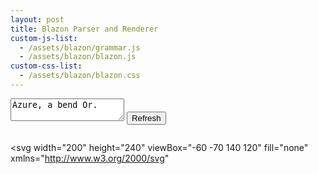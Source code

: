 ```yaml
---
layout: post
title: Blazon Parser and Renderer
custom-js-list:
  - /assets/blazon/grammar.js
  - /assets/blazon/blazon.js
custom-css-list:
  - /assets/blazon/blazon.css
---
```


<textarea id="blazon-input">
Azure, a bend Or.
</textarea>

<button id="refresh">
Refresh
</button>

<pre id="error"></pre>

<svg
  width="200"
  height="240"
  viewBox="-60 -70 140 120"
  fill="none"
  xmlns="http://www.w3.org/2000/svg"
>
  <!-- Embed a <g> because it isolates viewBox wierdness when doing clipPaths. -->
  <g id="rendered"></g>
</svg>
